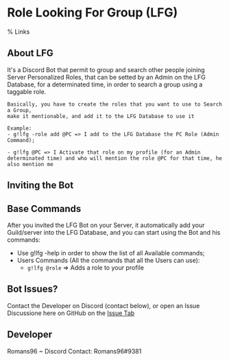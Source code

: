 # Role Looking For Group (LFG)
% Links

## About LFG

It's a Discord Bot that permit to group and search other people joining Server Personalized Roles, that can be setted by an Admin on the LFG Database, for a determinated time, in order to search a group using a taggable role.

```
Basically, you have to create the roles that you want to use to Search a Group, 
make it mentionable, and add it to the LFG Database to use it

Example:
- g!lfg -role add @PC => I add to the LFG Database the PC Role (Admin Command);

- g!lfg @PC => I Activate that role on my profile (for an Admin determinated time) and who will mention the role @PC for that time, he also mention me
```

## Inviting the Bot

## Base Commands
After you invited the LFG Bot on your Server, it automatically add your Guild/server into the LFG Database, and you can start using the Bot and his commands:
- Use g!lfg -help in order to show the list of all Available commands;
- Users Commands (All the commands that all the Users can use):
  - `g!lfg @role` => Adds a role to your profile


## Bot Issues?
Contact the Developer on Discord (contact below), or open an Issue Discussione here on GitHub on the [Issue Tab](https://github.com/Romans96/LookingForGroup/issues)

## Developer
Romans96 ~ Discord Contact: Romans96#9381

